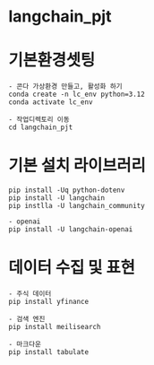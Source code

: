 # langchain_pjt

# 기본환경셋팅
```
- 콘다 가상환경 만들고, 활성화 하기
conda create -n lc_env python=3.12
conda activate lc_env

- 작업디렉토리 이동
cd langchain_pjt
```

# 기본 설치 라이브러리
```
pip install -Uq python-dotenv
pip install -U langchain 
pip instlla -U langchain_community

- openai 
pip install -U langchain-openai 
```

# 데이터 수집 및 표현
```
- 주식 데이터
pip install yfinance

- 검색 엔진
pip install meilisearch

- 마크다운
pip install tabulate
```